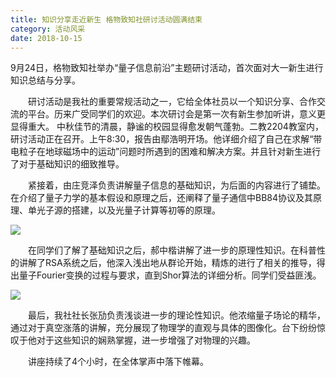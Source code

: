 ```yaml
---
title: 知识分享走近新生 格物致知社研讨活动圆满结束
category: 活动风采
date: 2018-10-15
---
```

9月24日，格物致知社举办“量子信息前沿”主题研讨活动，首次面对大一新生进行知识总结与分享。

　　研讨活动是我社的重要常规活动之一，它给全体社员以一个知识分享、合作交流的平台。历来广受同学们的欢迎。本次研讨会是第一次有新生参加听讲，意义更显得重大。
中秋佳节的清晨，静谧的校园显得愈发朝气蓬勃。二教2204教室内，研讨活动正在召开。上午8:30，报告由鄢浩明开场。他详细介绍了自己在求解“带电粒子在地球磁场中的运动”问题时所遇到的困难和解决方案。并且针对新生进行了对于基础知识的细致推导。

　　紧接着，由庄竞泽负责讲解量子信息的基础知识，为后面的内容进行了铺垫。在介绍了量子力学的基本假设和原理之后，还阐释了量子通信中BB84协议及其原理、单光子源的搭建，以及光量子计算等初等的原理。


![](http://young.ustc.edu.cn/_upload/article/images/f2/63/5538cf8b4e98957e8348ef32a11a/75b837bd-e3fb-4c4d-ab96-573bd7b3d0ef.jpg)

　　在同学们了解了基础知识之后，郝中楷讲解了进一步的原理性知识。在科普性的讲解了RSA系统之后，他深入浅出地从群论开始，精炼的进行了相关的推导，得出量子Fourier变换的过程与要求，直到Shor算法的详细分析。同学们受益匪浅。

![](http://young.ustc.edu.cn/_upload/article/images/f2/63/5538cf8b4e98957e8348ef32a11a/b2c93c5f-156a-4e2b-80d7-fd9289eda6f4.jpg)

　　最后，我社社长张劢负责浅谈进一步的理论性知识。他浓缩量子场论的精华，通过对于真空涨落的讲解，充分展现了物理学的直观与具体的图像化。台下纷纷惊叹于他对于这些知识的娴熟掌握，进一步增强了对物理的兴趣。

　　讲座持续了4个小时，在全体掌声中落下帷幕。
